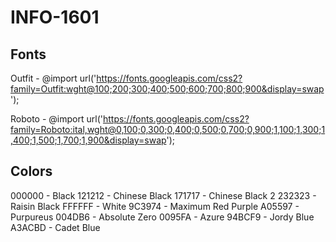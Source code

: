 # INFO-1601

## Fonts

Outfit - @import url('https://fonts.googleapis.com/css2?family=Outfit:wght@100;200;300;400;500;600;700;800;900&display=swap');

Roboto - @import url('https://fonts.googleapis.com/css2?family=Roboto:ital,wght@0,100;0,300;0,400;0,500;0,700;0,900;1,100;1,300;1,400;1,500;1,700;1,900&display=swap');

## Colors

000000 - Black
121212 - Chinese Black
171717 - Chinese Black 2
232323 - Raisin Black
FFFFFF - White
9C3974 - Maximum Red Purple
A05597 - Purpureus
004DB6 - Absolute Zero
0095FA - Azure
94BCF9 - Jordy Blue
A3ACBD - Cadet Blue
